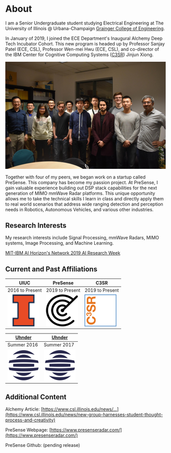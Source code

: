 # About
I am a Senior Undergraduate student studying Electrical Engineering at The University of Illinois @ Urbana-Champaign [Grainger College of Engineering](https://grainger.illinois.edu/). 

In January of 2019, I joined the ECE Department's Inaugural Alchemy Deep Tech Incubator Cohort. This new program is headed up by Professor Sanjay Patel (ECE, CSL), Professor Wen-mei Hwu (ECE, CSL), and co-director of the IBM Center for Cognitive Computing Systems ([C3SR](https://www.c3sr.com/)) Jinjun Xiong.

<img src="res/Team.jpg?raw=true"/>

Together with four of my peers, we began work on a startup called PreSense. This company has become my passion project. At PreSense, I gain valuable experience building out DSP stack capabilities for the next generation of MIMO mmWave Radar platforms. This unique opportunity allows me to take the technical skills I learn in class and directly apply them to real world scenarios that address wide ranging detection and perception needs in Robotics, Autonomous Vehicles, and various other industries.

## Research Interests
My research interests include Signal Processing, mmWave Radars, MIMO systems, Image Processing, and Machine Learning.

[MIT-IBM AI Horizon's Network 2019 AI Research Week](/MIT_AIHN)

## Current and Past Affiliations

UIUC | PreSense | C3SR
------------ | ------------- | -------------
2016 to Present | 2019 to Present | 2019 to Present
<img src="res/uiuc_logo.png?raw=true" width="100" height="100"/> | <img src="res/PreSense.png?raw=true" width="100" height="100"/> | <img src="res/C3SR.png?raw=true" width="100" height="100"/>

[Uhnder](https://www.uhnder.com/) | [Uhnder](https://www.uhnder.com/)
------------ | -------------
Summer 2016  | Summer 2017
<img src="res/Uhnder.png?raw=true" width="100" height="100"/> | <img src="res/Uhnder.png?raw=true" width="100" height="100"/>

## Additional Content

Alchemy Article: [https://www.csl.illinois.edu/news/...](https://www.csl.illinois.edu/news/new-group-harnesses-student-thought-process-and-creativity)

PreSense Webpage: [https://www.presenseradar.com/](https://www.presenseradar.com/)

PreSense Github: (pending release)